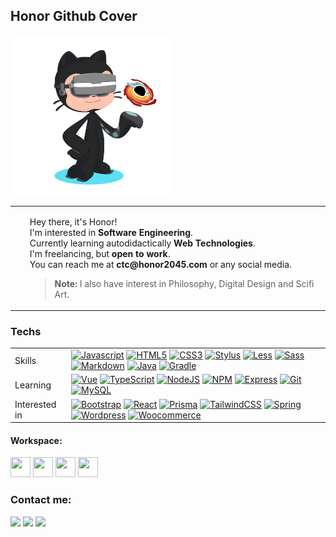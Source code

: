 ## Honor Github Cover

<div>
<img src="my_octocat.svg" width="256px" height="256px">
</div>

<table>
  <tr>
    <td>
      <ul>
        <p>
          Hey there, it's Honor! <br>
          I'm interested in <strong>Software Engineering</strong>. <br>
          Currently learning autodidactically <strong>Web Technologies</strong>. <br>
          I'm freelancing, but <strong>open to work</strong>. <br>
          You can reach me at <strong>ctc@honor2045.com</strong> or any social media.
        </p>
        <blockquote>
        <p><strong>Note:</strong> I also have interest in Philosophy, Digital Design and Scifi Art.</p>
        </blockquote>
      </ul>
    </td>
  </tr>
</table>

### Techs

<table>
  <tr>
    <td>Skills</td>
    <td>
      <a href="https://javascript.com"><img src="https://img.shields.io/badge/-Javascript-30363D?style=flat&amp;logo=javascript" alt="Javascript"></a>
<a href="https://html.spec.whatwg.org/"><img src="https://img.shields.io/badge/-HTML5-30363D?style=flat&amp;logo=html5&amp;logoColor=white" alt="HTML5"></a>
<a href="https://www.w3.org/Style/CSS/Overview.en.html"><img src="https://img.shields.io/badge/-CSS3-30363D?style=flat&amp;logo=css3" alt="CSS3"></a> <a href="https://stylus-lang.com/"><img src="https://img.shields.io/badge/-Stylus-30363D?style=flat&amp;logo=stylus" alt="Stylus"></a> <a href="https://lesscss.org/"><img src="https://img.shields.io/badge/-Less-30363D?style=flat&amp;logo=less" alt="Less"></a> <a href="https://sass-lang.com/"><img src="https://img.shields.io/badge/-Sass-30363D?style=flat&amp;logo=sass" alt="Sass"></a> <a href="https://daringfireball.net/projects/markdown/"><img src="https://img.shields.io/badge/-Markdown-30363D?style=flat&amp;logo=markdown" alt="Markdown"></a> <a href="https://www.java.com/"><img src="https://img.shields.io/badge/-java-30363D?style=flat&amp;logo=java" alt="Java"></a> <a href="https://gradle.org/"><img src="https://img.shields.io/badge/-Gradle-30363D?style=flat&amp;logo=gradle" alt="Gradle"></a>
    </td>
  </tr>
  <tr>
    <td>Learning</td>
    <td>
      <a href="https://vuejs.org/"><img src="https://img.shields.io/badge/-Vue-30363D?style=flat&amp;logo=vue.js" alt="Vue"></a> <a href="https://www.typescriptlang.org/"><img src="https://img.shields.io/badge/-TypeScript-30363D?style=flat&amp;logo=typescript" alt="TypeScript"></a> <a href="https://nodejs.org/en/"><img src="https://img.shields.io/badge/-NodeJS-30363D?style=flat&amp;logo=node.js" alt="NodeJS"></a> <a href="https://www.npmjs.com/"><img src="https://img.shields.io/badge/-NPM-30363D?style=flat&amp;logo=npm" alt="NPM"></a> <a href="https://expressjs.com/pt-br/"><img src="https://img.shields.io/badge/-Express-30363D?style=flat&amp;logo=express" alt="Express"></a>
<a href="https://git-scm.com/"><img src="https://img.shields.io/badge/-Git-30363D?style=flat&amp;logo=git" alt="Git"></a> <a href="https://www.mysql.com/"><img src="https://img.shields.io/badge/-MySQL-30363D?style=flat&amp;logo=mysql" alt="MySQL"></a>
    </td>
  </tr>
  <tr>
    <td>Interested in</td>
    <td>
      <a href="https://getbootstrap.com/"><img src="https://img.shields.io/badge/-Bootstrap-30363D?style=flat&amp;logo=bootstrap" alt="Bootstrap"></a> <a href="https://pt-br.reactjs.org/"><img src="https://img.shields.io/badge/-React-30363D?style=flat&amp;logo=react" alt="React"></a> <a href="https://www.prisma.io/"><img src="https://img.shields.io/badge/-Prisma-30363D?style=flat&amp;logo=prisma" alt="Prisma"></a> <a href="https://tailwindcss.com/"><img src="https://img.shields.io/badge/-TailwindCSS-30363D?style=flat&amp;logo=tailwindcss" alt="TailwindCSS"></a> <a href="https://spring.io/"><img src="https://img.shields.io/badge/-Spring-30363D?style=flat&amp;logo=spring" alt="Spring"></a> <a href="https://wordpress.com/pt-br/"><img src="https://img.shields.io/badge/-Wordpress-30363D?style=flat&amp;logo=wordpress" alt="Wordpress"></a> <a href="https://woocommerce.com/"><img src="https://img.shields.io/badge/-Woocommerce-30363D?style=flat&amp;logo=woocommerce" alt="Woocommerce"></a>
    </td>
  </tr>
  
</table>

#### Workspace:

<img src="https://cdn.jsdelivr.net/gh/devicons/devicon/icons/vscode/vscode-original.svg" width="32" height="32"/> <img src="https://cdn.jsdelivr.net/gh/devicons/devicon/icons/chrome/chrome-plain.svg" width="32" height="32"/> <img src="https://cdn.jsdelivr.net/gh/devicons/devicon/icons/ubuntu/ubuntu-plain.svg" width="32" height="32"/> <img src="https://cdn.jsdelivr.net/gh/devicons/devicon/icons/android/android-plain.svg" width="32" height="32"/>

### Contact me:

<div>
  <a href="https://www.twitter.com/honor2045" target="_blank"><img src="https://img.shields.io/badge/Twitter-222222?style=for-the-badge&logo=twitter&logoColor=white" target="_blank"></a>
  <a href="https://instagram.com/honor2045" target="_blank"><img src="https://img.shields.io/badge/-Instagram-%23222222?style=for-the-badge&logo=instagram&logoColor=white" target="_blank"></a>
  <a href = "mailto:contact@honor2045.com"><img src="https://img.shields.io/badge/Gmail-222222?style=for-the-badge&logo=gmail&logoColor=white" target="_blank"></a>
</div>
